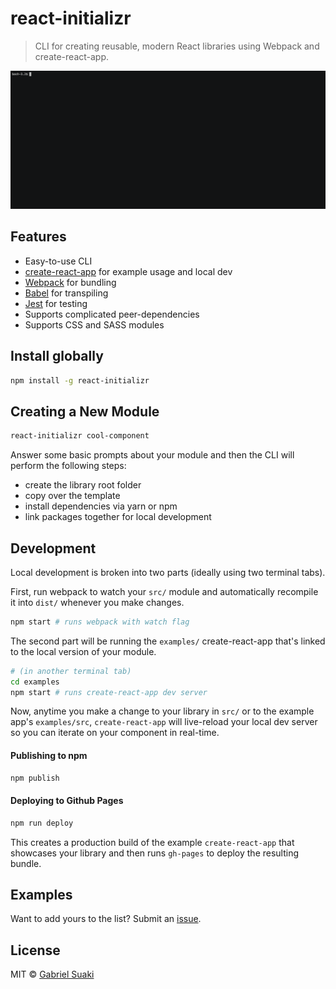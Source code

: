 # react-initializr

> CLI for creating reusable, modern React libraries using Webpack and create-react-app.

<p align="center">
  <img width="600" src="./docs/initializr@2x.gif">
</p>


## Features

- Easy-to-use CLI
- [create-react-app](https://github.com/facebookincubator/create-react-app) for example usage and local dev
- [Webpack](https://webpack.js.org/) for bundling
- [Babel](https://babeljs.io/) for transpiling
- [Jest](https://facebook.github.io/jest/) for testing
- Supports complicated peer-dependencies
- Supports CSS and SASS modules


## Install globally

```bash
npm install -g react-initializr
```


## Creating a New Module

```bash
react-initializr cool-component
```

Answer some basic prompts about your module and then the CLI will perform the following steps:
- create the library root folder
- copy over the template
- install dependencies via yarn or npm
- link packages together for local development


## Development

Local development is broken into two parts (ideally using two terminal tabs).

First, run webpack to watch your `src/` module and automatically recompile it into `dist/` whenever you make changes.

```bash
npm start # runs webpack with watch flag
```

The second part will be running the `examples/` create-react-app that's linked to the local version of your module.

```bash
# (in another terminal tab)
cd examples
npm start # runs create-react-app dev server
```

Now, anytime you make a change to your library in `src/` or to the example app's `examples/src`, `create-react-app` will live-reload your local dev server so you can iterate on your component in real-time.


#### Publishing to npm

```bash
npm publish
```


#### Deploying to Github Pages

```bash
npm run deploy
```

This creates a production build of the example `create-react-app` that showcases your library and then runs `gh-pages` to deploy the resulting bundle.


## Examples

Want to add yours to the list? Submit an [issue](https://github.com/gsuaki/react-initializr/issues/new).


## License

MIT © [Gabriel Suaki](https://github.com/gsuaki)
